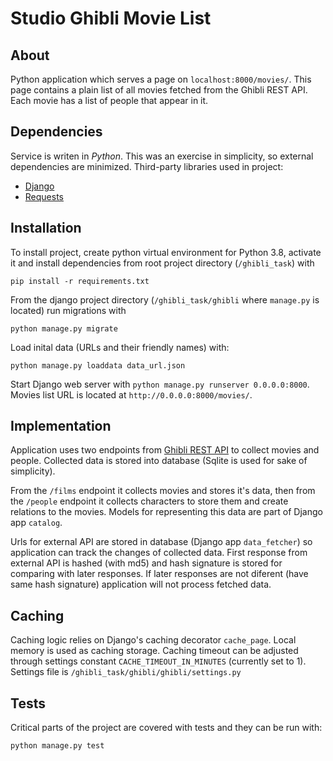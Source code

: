 # Studio Ghibli Movie List

## About

Python application which serves a page on `localhost:8000/movies/`. This page 
contains a plain list of all movies fetched from the Ghibli REST API. Each 
movie has a list of people that appear in it.


## Dependencies

Service is writen in *Python*. This was an exercise in simplicity, so external 
dependencies are minimized. Third-party libraries used in project:

- [Django](https://www.djangoproject.com/)
- [Requests](http://docs.python-requests.org/en/master/)


## Installation

To install project, create python virtual environment for Python 3.8, activate 
it and install dependencies from root project directory (`/ghibli_task`) with 

`pip install -r requirements.txt`

From the django project directory (`/ghibli_task/ghibli` where `manage.py` is 
located) run migrations with 

`python manage.py migrate` 

Load inital data (URLs and their friendly names) with:

`python manage.py loaddata data_url.json`

Start Django web server with `python manage.py runserver 0.0.0.0:8000`.
Movies list URL is located at `http://0.0.0.0:8000/movies/`.


## Implementation

Application uses two endpoints from 
[Ghibli REST API](https://ghibliapi.herokuapp.com/) 
to collect movies and people. Collected data is stored into database (Sqlite 
is used for sake of simplicity).

From the `/films` endpoint it collects movies and stores it's data, then from 
the `/people` endpoint it collects characters to store them and create 
relations to the movies. Models for representing this data are part of Django 
app `catalog`.

Urls for external API are stored in database (Django app `data_fetcher`) so 
application can track the changes of collected data. First response from 
external API is hashed (with md5) and hash signature is stored for comparing 
with later responses. If later responses are not diferent (have same hash 
signature) application will not process fetched data.


## Caching

Caching logic relies on Django's caching decorator `cache_page`. Local memory 
is used as caching storage. Caching timeout can be adjusted through settings 
constant `CACHE_TIMEOUT_IN_MINUTES` (currently set to 1). Settings file is 
`/ghibli_task/ghibli/ghibli/settings.py`


## Tests

Critical parts of the project are covered with tests and they can be run with:

`python manage.py test`
